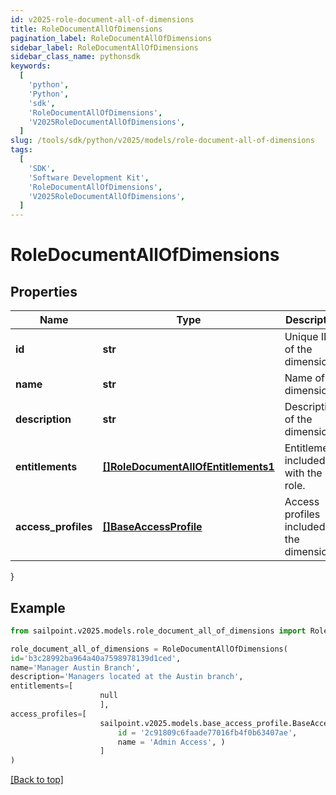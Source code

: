```yaml
---
id: v2025-role-document-all-of-dimensions
title: RoleDocumentAllOfDimensions
pagination_label: RoleDocumentAllOfDimensions
sidebar_label: RoleDocumentAllOfDimensions
sidebar_class_name: pythonsdk
keywords:
  [
    'python',
    'Python',
    'sdk',
    'RoleDocumentAllOfDimensions',
    'V2025RoleDocumentAllOfDimensions',
  ]
slug: /tools/sdk/python/v2025/models/role-document-all-of-dimensions
tags:
  [
    'SDK',
    'Software Development Kit',
    'RoleDocumentAllOfDimensions',
    'V2025RoleDocumentAllOfDimensions',
  ]
---
```


# RoleDocumentAllOfDimensions

## Properties

| Name | Type | Description | Notes |
| --- | --- | --- | --- |
| **id** | **str** | Unique ID of the dimension. | [optional] |
| **name** | **str** | Name of the dimension. | [optional] |
| **description** | **str** | Description of the dimension. | [optional] |
| **entitlements** | [**[]RoleDocumentAllOfEntitlements1**](role-document-all-of-entitlements1) | Entitlements included with the role. | [optional] |
| **access_profiles** | [**[]BaseAccessProfile**](base-access-profile) | Access profiles included in the dimension. | [optional] |

}

## Example

```python
from sailpoint.v2025.models.role_document_all_of_dimensions import RoleDocumentAllOfDimensions

role_document_all_of_dimensions = RoleDocumentAllOfDimensions(
id='b3c28992ba964a40a7598978139d1ced',
name='Manager Austin Branch',
description='Managers located at the Austin branch',
entitlements=[
                    null
                    ],
access_profiles=[
                    sailpoint.v2025.models.base_access_profile.BaseAccessProfile(
                        id = '2c91809c6faade77016fb4f0b63407ae',
                        name = 'Admin Access', )
                    ]
)

```

[[Back to top]](#)
